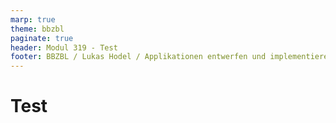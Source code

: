 ```yaml
---
marp: true
theme: bbzbl
paginate: true
header: Modul 319 - Test
footer: BBZBL / Lukas Hodel / Applikationen entwerfen und implementieren 
---
```


# Test
